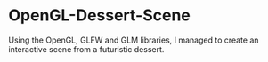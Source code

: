 # OpenGL-Dessert-Scene
Using the OpenGL, GLFW and GLM libraries, I managed to create an interactive scene from a futuristic dessert.
